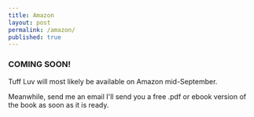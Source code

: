 ```yaml
---
title: Amazon
layout: post
permalink: /amazon/
published: true
---
```


<h3>COMING SOON!</h3>

Tuff Luv will most likely be available on Amazon mid-September.

Meanwhile, send me an email I'll send you a free .pdf or ebook version of the book as soon as it is ready.

<script type="text/javascript" src="//s3.amazonaws.com/downloads.mailchimp.com/js/signup-forms/popup/embed.js" data-dojo-config="usePlainJson: true, isDebug: false"></script><script type="text/javascript">require(["mojo/signup-forms/Loader"], function(L) { L.start({"baseUrl":"mc.us16.list-manage.com","uuid":"6da4b25248c79dd6e86784346","lid":"062ec5a1e2"}) })</script>
